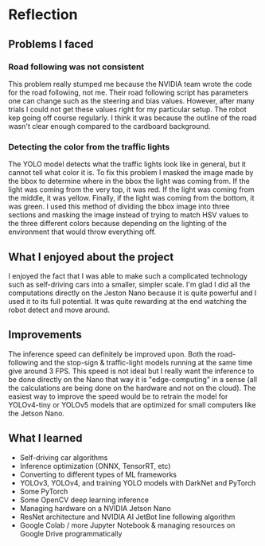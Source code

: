# Reflection

## Problems I faced

### Road following was not consistent

This problem really stumped me because the NVIDIA team wrote the code for the road following, not me. Their road following script has parameters one can change such as the steering and bias values. However, after many trials I could not get these values right for my particular setup. The robot kep going off course regularly. I think it was because the outline of the road wasn't clear enough compared to the cardboard background. 

### Detecting the color from the traffic lights

The YOLO model detects what the traffic lights look like in general, but it cannot tell what color it is. To fix this problem I masked the image made by the bbox to determine where in the bbox the light was coming from. If the light was coming from the very top, it was red. If the light was coming from the middle, it was yellow. Finally, if the light was coming from the bottom, it was green. I used this method of dividing the bbox image into three sections and masking the image instead of trying to match HSV values to the three different colors because depending on the lighting of the environment that would throw everything off. 

## What I enjoyed about the project

I enjoyed the fact that I was able to make such a complicated technology such as self-driving cars into a smaller, simpler scale. I'm glad I did all the computations directly on the Jeston Nano because it is quite powerful and I used it to its full potential. It was quite rewarding at the end watching the robot detect and move around. 

## Improvements

The inference speed can definitely be improved upon. Both the road-following and the stop-sign & traffic-light models running at the same time give around 3 FPS. This speed is not ideal but I really want the inference to be done directly on the Nano that way it is "edge-computing" in a sense (all the calculations are being done on the hardware and not on the cloud). The easiest way to improve the speed would be to retrain the model for YOLOv4-tiny or YOLOv5 models that are optimized for small computers like the Jetson Nano. 

## What I learned

- Self-driving car algorithms
- Inference optimization (ONNX, TensorRT, etc)
- Converting to different types of ML frameworks
- YOLOv3, YOLOv4, and training YOLO models with DarkNet and PyTorch
- Some PyTorch
- Some OpenCV deep learning inference
- Managing hardware on a NVIDIA Jetson Nano
- ResNet architecture and NVIDIA AI JetBot line following algorithm
- Google Colab / more Jupyter Notebook & managing resources on Google Drive programmatically